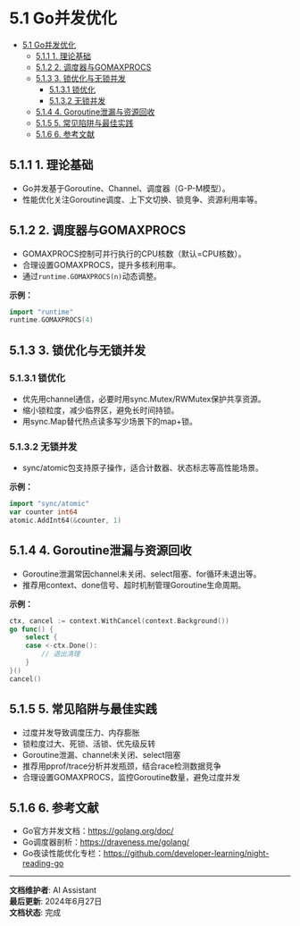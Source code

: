 # 5.1 Go并发优化

<!-- TOC START -->
- [5.1 Go并发优化](#51-go并发优化)
  - [5.1.1 1. 理论基础](#511-1-理论基础)
  - [5.1.2 2. 调度器与GOMAXPROCS](#512-2-调度器与gomaxprocs)
  - [5.1.3 3. 锁优化与无锁并发](#513-3-锁优化与无锁并发)
    - [5.1.3.1 锁优化](#5131-锁优化)
    - [5.1.3.2 无锁并发](#5132-无锁并发)
  - [5.1.4 4. Goroutine泄漏与资源回收](#514-4-goroutine泄漏与资源回收)
  - [5.1.5 5. 常见陷阱与最佳实践](#515-5-常见陷阱与最佳实践)
  - [5.1.6 6. 参考文献](#516-6-参考文献)
<!-- TOC END -->

## 5.1.1 1. 理论基础

- Go并发基于Goroutine、Channel、调度器（G-P-M模型）。
- 性能优化关注Goroutine调度、上下文切换、锁竞争、资源利用率等。

## 5.1.2 2. 调度器与GOMAXPROCS

- GOMAXPROCS控制可并行执行的CPU核数（默认=CPU核数）。
- 合理设置GOMAXPROCS，提升多核利用率。
- 通过`runtime.GOMAXPROCS(n)`动态调整。

**示例：**

```go
import "runtime"
runtime.GOMAXPROCS(4)
```

## 5.1.3 3. 锁优化与无锁并发

### 5.1.3.1 锁优化

- 优先用channel通信，必要时用sync.Mutex/RWMutex保护共享资源。
- 缩小锁粒度，减少临界区，避免长时间持锁。
- 用sync.Map替代热点读多写少场景下的map+锁。

### 5.1.3.2 无锁并发

- sync/atomic包支持原子操作，适合计数器、状态标志等高性能场景。

**示例：**

```go
import "sync/atomic"
var counter int64
atomic.AddInt64(&counter, 1)
```

## 5.1.4 4. Goroutine泄漏与资源回收

- Goroutine泄漏常因channel未关闭、select阻塞、for循环未退出等。
- 推荐用context、done信号、超时机制管理Goroutine生命周期。

**示例：**

```go
ctx, cancel := context.WithCancel(context.Background())
go func() {
    select {
    case <-ctx.Done():
        // 退出清理
    }
}()
cancel()
```

## 5.1.5 5. 常见陷阱与最佳实践

- 过度并发导致调度压力、内存膨胀
- 锁粒度过大、死锁、活锁、优先级反转
- Goroutine泄漏、channel未关闭、select阻塞
- 推荐用pprof/trace分析并发瓶颈，结合race检测数据竞争
- 合理设置GOMAXPROCS，监控Goroutine数量，避免过度并发

## 5.1.6 6. 参考文献

- Go官方并发文档：<https://golang.org/doc/>
- Go调度器剖析：<https://draveness.me/golang/>
- Go夜读性能优化专栏：<https://github.com/developer-learning/night-reading-go>

---

**文档维护者**: AI Assistant  
**最后更新**: 2024年6月27日  
**文档状态**: 完成
